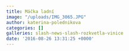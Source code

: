 ```yaml
---
title: Máčka ladní
image: "/uploads/IMG_3065.JPG"
author: katerina-polednikova
categories: []
galleries: slash-news-slash-rozkvetla-vinice
date: '2016-08-26 13:31:25 +0000'
---
```

